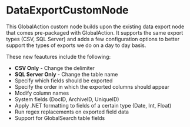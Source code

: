 # DataExportCustomNode

This GlobalAction custom node builds upon the existing data export node that comes pre-packaged with GlobalAction. It supports the same export types (CSV, SQL Server) and adds a few configuration options to better support the types of exports we do on a day to day basis. 

These new feautures include the following:
 - **CSV Only** - Change the delimiter 
 - **SQL Server Only** - Change the table name
 - Specify which fields should be exported
 - Specify the order in which the exported columns should appear
 - Modify column names
 - System fields (DocID, ArchiveID, UniqueID) 
 - Apply .NET formatting to fields of a certain type (Date, Int, Float) 
 - Run regex replacements on exported field data
 - Support for GlobalSearch table fields
